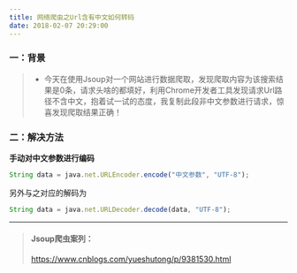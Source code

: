 ```yaml
---
title: 网络爬虫之Url含有中文如何转码
date: 2018-02-07 20:29:00
---
```

### 一：背景

>*  今天在使用Jsoup对一个网站进行数据爬取，发现爬取内容为该搜索结果是0条，请求头啥的都填好，利用Chrome开发者工具发现请求Url路径不含中文，抱着试一试的态度，我复制此段非中文参数进行请求，惊喜发现爬取结果正确！

### 二：解决方法

**手动对中文参数进行编码**

```javascript
String data = java.net.URLEncoder.encode("中文参数", "UTF-8");
```

另外与之对应的解码为

```javascript
String data = java.net.URLDecoder.decode(data, "UTF-8");
```

---

>#### Jsoup爬虫案列：
>
>https://www.cnblogs.com/yueshutong/p/9381530.html